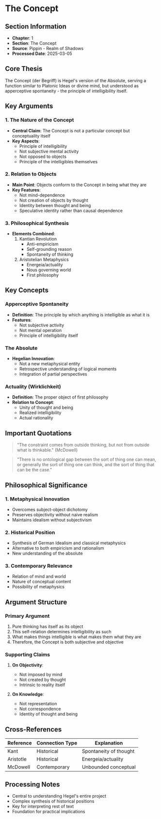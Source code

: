 # The Concept

## Section Information
- **Chapter**: 1
- **Section**: The Concept
- **Source**: Pippin - Realm of Shadows
- **Processed Date**: 2025-03-05

## Core Thesis
The Concept (der Begriff) is Hegel's version of the Absolute, serving a function similar to Platonic Ideas or divine mind, but understood as apperceptive spontaneity - the principle of intelligibility itself.

## Key Arguments

### 1. The Nature of the Concept
- **Central Claim**: The Concept is not a particular concept but conceptuality itself
- **Key Aspects**:
  - Principle of intelligibility
  - Not subjective mental activity
  - Not opposed to objects
  - Principle of the intelligibles themselves

### 2. Relation to Objects
- **Main Point**: Objects conform to the Concept in being what they are
- **Key Features**:
  - Not mind-dependence
  - Not creation of objects by thought
  - Identity between thought and being
  - Speculative identity rather than causal dependence

### 3. Philosophical Synthesis
- **Elements Combined**:
  1. Kantian Revolution
     - Anti-empiricism
     - Self-grounding reason
     - Spontaneity of thinking
  2. Aristotelian Metaphysics
     - Energeia/actuality
     - Nous governing world
     - First philosophy

## Key Concepts

### Apperceptive Spontaneity
- **Definition**: The principle by which anything is intelligible as what it is
- **Features**:
  - Not subjective activity
  - Not mental operation
  - Principle of intelligibility itself

### The Absolute
- **Hegelian Innovation**: 
  - Not a new metaphysical entity
  - Retrospective understanding of logical moments
  - Integration of partial perspectives

### Actuality (Wirklichkeit)
- **Definition**: The proper object of first philosophy
- **Relation to Concept**:
  - Unity of thought and being
  - Realized intelligibility
  - Actual rationality

## Important Quotations

> "The constraint comes from outside thinking, but not from outside what is thinkable." (McDowell)

> "There is no ontological gap between the sort of thing one can mean, or generally the sort of thing one can think, and the sort of thing that can be the case."

## Philosophical Significance

### 1. Metaphysical Innovation
- Overcomes subject-object dichotomy
- Preserves objectivity without naive realism
- Maintains idealism without subjectivism

### 2. Historical Position
- Synthesis of German Idealism and classical metaphysics
- Alternative to both empiricism and rationalism
- New understanding of the absolute

### 3. Contemporary Relevance
- Relation of mind and world
- Nature of conceptual content
- Possibility of metaphysics

## Argument Structure

### Primary Argument
1. Pure thinking has itself as its object
2. This self-relation determines intelligibility as such
3. What makes things intelligible is what makes them what they are
4. Therefore, the Concept is both subjective and objective

### Supporting Claims
1. **On Objectivity**:
   - Not imposed by mind
   - Not created by thought
   - Intrinsic to reality itself

2. **On Knowledge**:
   - Not representation
   - Not correspondence
   - Identity of thought and being

## Cross-References
| Reference | Connection Type | Explanation |
|-----------|----------------|-------------|
| Kant | Historical | Spontaneity of thought |
| Aristotle | Historical | Energeia/actuality |
| McDowell | Contemporary | Unbounded conceptual |

## Processing Notes
- Central to understanding Hegel's entire project
- Complex synthesis of historical positions
- Key for interpreting rest of text
- Foundation for practical implications